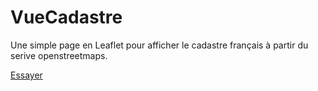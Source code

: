 # VueCadastre
Une simple page en Leaflet pour afficher le cadastre français à partir du serive openstreetmaps.

[Essayer](https://htmlpreview.github.com/manuamador/VueCadastre/blob/master/)
